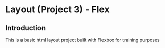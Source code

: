 # Layout (Project 3) - Flex

## Introduction

This is a basic html layout project built with Flexbox for training purposes
